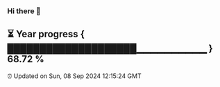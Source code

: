 ### Hi there 👋
⏳ Year progress { ████████████████████▁▁▁▁▁▁▁▁▁▁ } 68.72 %
---
⏰ Updated on Sun, 08 Sep 2024 12:15:24 GMT

